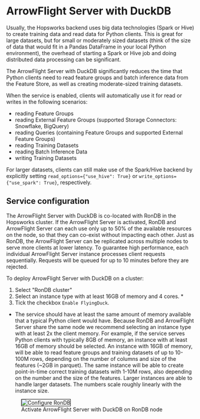 # ArrowFlight Server with DuckDB
Usually, the Hopsworks backend uses big data technologies (Spark or Hive) to create training data and read data for Python clients.
This is great for large datasets, but for small or moderately sized datasets (think of the size of data that would fit in a Pandas
DataFrame in your local Python environment), the overhead of starting a Spark or Hive job and doing distributed data processing can be significant.

The ArrowFlight Server with DuckDB significantly reduces the time that Python clients need to read feature groups 
and batch inference data from the Feature Store, as well as creating moderate-sized training datasets.

When the service is enabled, clients will automatically use it for read or writes in the following scenarios:

- reading Feature Groups
- reading External Feature Groups (supported Storage Connectors: Snowflake, BigQuery)
- reading Queries (containing Feature Groups and supported External Feature Groups)
- reading Training Datasets
- reading Batch Inference Data
- writing Training Datasets

For larger datasets, clients can still make use of the Spark/Hive backend by explicitly setting 
`read_options={"use_hive": True}` or `write_options={"use_spark": True}`, respectively.

## Service configuration
The ArrowFlight Server with DuckDB is co-located with RonDB in the Hopsworks cluster.
If the ArrowFlight Server is activated, RonDB and ArrowFlight Server can each use only up to 50% 
of the available resources on the node, so that they can co-exist without impacting each other.
Just as RonDB, the ArrowFlight Server can be replicated across multiple nodes to serve more clients at lower latency.
To guarantee high performance, each individual ArrowFlight Server instance processes client requests sequentially.
Requests will be queued for up to 10 minutes before they are rejected.

To deploy ArrowFlight Server with DuckDB on a cluster:
1. Select "RonDB cluster"
2. Select an instance type with at least 16GB of memory and 4 cores. *
3. Tick the checkbox `Enable FlyingDuck`.

* The service should have at least the same amount of memory available that a typical Python client would have. 
  Because RonDB and ArrowFlight Server share the same node we recommend selecting an instance type with at least 2x the 
  client memory. For example, if the service serves Python clients with typically 8GB of memory, 
  an instance with at least 16GB of memory should be selected. 
  An instance with 16GB of memory, will be able to read feature groups and training datasets of up to 10-100M rows, 
  depending on the number of columns and size of the features (~2GB in parquet). The same instance will be able to create 
  point-in-time correct training datasets with 1-10M rows, also depending on the number and the size of the features. 
  Larger instances are able to handle larger datasets. The numbers scale roughly linearly with the instance size.

<p align="center">
  <figure>
    <img style="border: 1px solid #000" src="../../../assets/images/setup_installation/managed/common/flyingduck_rondb.png" alt="Configure RonDB">
    <figcaption>Activate ArrowFlight Server with DuckDB on RonDB node</figcaption>
  </figure>
</p>

